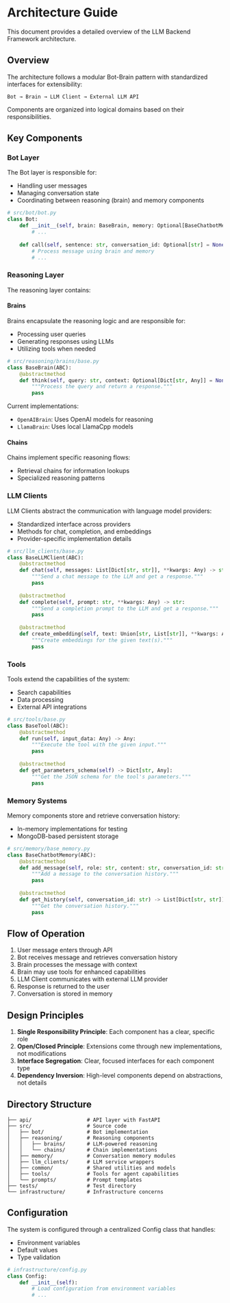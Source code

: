 # Architecture Guide

This document provides a detailed overview of the LLM Backend Framework architecture.

## Overview

The architecture follows a modular Bot-Brain pattern with standardized interfaces for extensibility:

```
Bot → Brain → LLM Client → External LLM API
```

Components are organized into logical domains based on their responsibilities.

## Key Components

### Bot Layer

The Bot layer is responsible for:
- Handling user messages
- Managing conversation state
- Coordinating between reasoning (brain) and memory components

```python
# src/bot/bot.py
class Bot:
    def __init__(self, brain: BaseBrain, memory: Optional[BaseChatbotMemory] = None, tools: Optional[List[Any]] = None):
        # ...
    
    def call(self, sentence: str, conversation_id: Optional[str] = None) -> Dict[str, Any]:
        # Process message using brain and memory
        # ...
```

### Reasoning Layer

The reasoning layer contains:

#### Brains

Brains encapsulate the reasoning logic and are responsible for:
- Processing user queries
- Generating responses using LLMs
- Utilizing tools when needed

```python
# src/reasoning/brains/base.py
class BaseBrain(ABC):
    @abstractmethod
    def think(self, query: str, context: Optional[Dict[str, Any]] = None) -> str:
        """Process the query and return a response."""
        pass
```

Current implementations:
- `OpenAIBrain`: Uses OpenAI models for reasoning
- `LlamaBrain`: Uses local LlamaCpp models

#### Chains

Chains implement specific reasoning flows:
- Retrieval chains for information lookups
- Specialized reasoning patterns

### LLM Clients

LLM Clients abstract the communication with language model providers:
- Standardized interface across providers
- Methods for chat, completion, and embeddings
- Provider-specific implementation details

```python
# src/llm_clients/base.py
class BaseLLMClient(ABC):
    @abstractmethod
    def chat(self, messages: List[Dict[str, str]], **kwargs: Any) -> str:
        """Send a chat message to the LLM and get a response."""
        pass
    
    @abstractmethod
    def complete(self, prompt: str, **kwargs: Any) -> str:
        """Send a completion prompt to the LLM and get a response."""
        pass
    
    @abstractmethod
    def create_embedding(self, text: Union[str, List[str]], **kwargs: Any) -> List[List[float]]:
        """Create embeddings for the given text(s)."""
        pass
```

### Tools

Tools extend the capabilities of the system:
- Search capabilities
- Data processing
- External API integrations

```python
# src/tools/base.py
class BaseTool(ABC):
    @abstractmethod
    def run(self, input_data: Any) -> Any:
        """Execute the tool with the given input."""
        pass
    
    @abstractmethod
    def get_parameters_schema(self) -> Dict[str, Any]:
        """Get the JSON schema for the tool's parameters."""
        pass
```

### Memory Systems

Memory components store and retrieve conversation history:
- In-memory implementations for testing
- MongoDB-based persistent storage

```python
# src/memory/base_memory.py
class BaseChatbotMemory(ABC):
    @abstractmethod
    def add_message(self, role: str, content: str, conversation_id: str) -> None:
        """Add a message to the conversation history."""
        pass
    
    @abstractmethod
    def get_history(self, conversation_id: str) -> List[Dict[str, str]]:
        """Get the conversation history."""
        pass
```

## Flow of Operation

1. User message enters through API
2. Bot receives message and retrieves conversation history
3. Brain processes the message with context
4. Brain may use tools for enhanced capabilities
5. LLM Client communicates with external LLM provider
6. Response is returned to the user
7. Conversation is stored in memory

## Design Principles

1. **Single Responsibility Principle**: Each component has a clear, specific role
2. **Open/Closed Principle**: Extensions come through new implementations, not modifications
3. **Interface Segregation**: Clear, focused interfaces for each component type
4. **Dependency Inversion**: High-level components depend on abstractions, not details

## Directory Structure

```
├── api/                  # API layer with FastAPI
├── src/                  # Source code
│   ├── bot/              # Bot implementation
│   ├── reasoning/        # Reasoning components
│   │   ├── brains/       # LLM-powered reasoning
│   │   └── chains/       # Chain implementations
│   ├── memory/           # Conversation memory modules
│   ├── llm_clients/      # LLM service wrappers
│   ├── common/           # Shared utilities and models
│   ├── tools/            # Tools for agent capabilities
│   └── prompts/          # Prompt templates
├── tests/                # Test directory
└── infrastructure/       # Infrastructure concerns
```

## Configuration

The system is configured through a centralized Config class that handles:
- Environment variables
- Default values
- Type validation

```python
# infrastructure/config.py
class Config:
    def __init__(self):
        # Load configuration from environment variables
        # ...
``` 